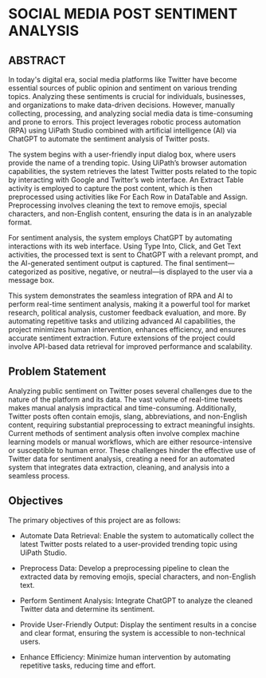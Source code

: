 # SOCIAL MEDIA POST SENTIMENT ANALYSIS
## ABSTRACT

In today's digital era, social media platforms like Twitter have become essential sources of public opinion and sentiment on various trending topics. Analyzing these sentiments is crucial for individuals, businesses, and organizations to make data-driven decisions. However, manually collecting, processing, and analyzing social media data is time-consuming and prone to errors. This project leverages robotic process automation (RPA) using UiPath Studio combined with artificial intelligence (AI) via ChatGPT to automate the sentiment analysis of Twitter posts.

The system begins with a user-friendly input dialog box, where users provide the name of a trending topic. Using UiPath’s browser automation capabilities, the system retrieves the latest Twitter posts related to the topic by interacting with Google and Twitter’s web interface. An Extract Table activity is employed to capture the post content, which is then preprocessed using activities like For Each Row in DataTable and Assign. Preprocessing involves cleaning the text to remove emojis, special characters, and non-English content, ensuring the data is in an analyzable format.

For sentiment analysis, the system employs ChatGPT by automating interactions with its web interface. Using Type Into, Click, and Get Text activities, the processed text is sent to ChatGPT with a relevant prompt, and the AI-generated sentiment output is captured. The final sentiment—categorized as positive, negative, or neutral—is displayed to the user via a message box.

This system demonstrates the seamless integration of RPA and AI to perform real-time sentiment analysis, making it a powerful tool for market research, political analysis, customer feedback evaluation, and more. By automating repetitive tasks and utilizing advanced AI capabilities, the project minimizes human intervention, enhances efficiency, and ensures accurate sentiment extraction. Future extensions of the project could involve API-based data retrieval for improved performance and scalability.

## Problem Statement
Analyzing public sentiment on Twitter poses several challenges due to the nature of the platform and its data. The vast volume of real-time tweets makes manual analysis impractical and time-consuming. Additionally, Twitter posts often contain emojis, slang, abbreviations, and non-English content, requiring substantial preprocessing to extract meaningful insights. Current methods of sentiment analysis often involve complex machine learning models or manual workflows, which are either resource-intensive or susceptible to human error. These challenges hinder the effective use of Twitter data for sentiment analysis, creating a need for an automated system that integrates data extraction, cleaning, and analysis into a seamless process.

## Objectives
The primary objectives of this project are as follows:

 - Automate Data Retrieval: Enable the system to automatically collect the latest Twitter posts related to a user-provided trending topic using UiPath Studio.

 - Preprocess Data: Develop a preprocessing pipeline to clean the extracted data by removing emojis, special characters, and non-English text.

 - Perform Sentiment Analysis: Integrate ChatGPT to analyze the cleaned Twitter data and determine its sentiment.

 - Provide User-Friendly Output: Display the sentiment results in a concise and clear format, ensuring the system is accessible to non-technical users.

 - Enhance Efficiency: Minimize human intervention by automating repetitive tasks, reducing time and effort.
